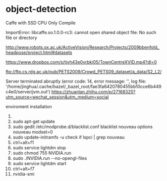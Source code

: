 # object-detection

Caffe with SSD CPU Only Compile 


ImportError: libcaffe.so.1.0.0-rc3: cannot open shared object file: No such file or directory



http://www.robots.ox.ac.uk/ActiveVision/Research/Projects/2009bbenfold_headpose/project.html#datasets

https://www.dropbox.com/s/tjvh43e0vrbki05/TownCentreXVID.mp4?dl=0


ftp://ftp.cs.rdg.ac.uk/pub/PETS2009/Crowd_PETS09_dataset/a_data/S2_L2/


Server terminated abruptly (error code: 14, error message: '', log file: '/home/jinghua/.cache/bazel/_bazel_root/fae3fa6420780455bb10cce6b449c4e0/server/jvm.out')
https://zhuanlan.zhihu.com/p/27168325?utm_source=wechat_session&utm_medium=social



enviroment installation

1. 
2. sudo apt-get update
3. sudo gedit /etc/modprobe.d/blacklist.conf
    blacklist nouveau
    options nouveau modset=0
4. sudo update-initramfs -u
    check if 
      lspci | grep nouveau
5. ctrl+alt+f1
6. sudo service lightdm stop
7. sudo chmod 755 NVIDIA.run
8. sudo ./NVIDIA.run --no-opengl-files
9. sudo service lightdm start
10. ctrl+alt+f7
11. nvidia-smi
